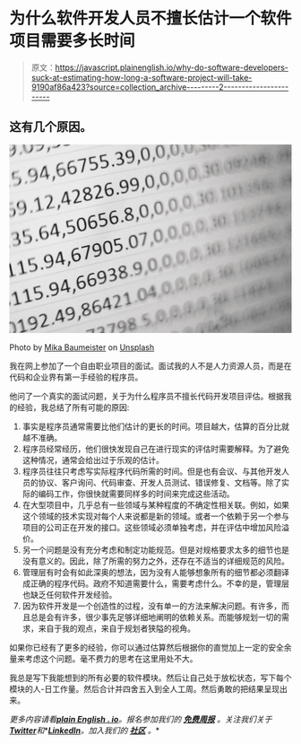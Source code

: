 # 为什么软件开发人员不擅长估计一个软件项目需要多长时间

> 原文：<https://javascript.plainenglish.io/why-do-software-developers-suck-at-estimating-how-long-a-software-project-will-take-9190af86a423?source=collection_archive---------2----------------------->

## 这有几个原因。

![](img/96c65a428d290367aa39f49bd8a5ac26.png)

Photo by [Mika Baumeister](https://unsplash.com/@mbaumi?utm_source=medium&utm_medium=referral) on [Unsplash](https://unsplash.com?utm_source=medium&utm_medium=referral)

我在网上参加了一个自由职业项目的面试。面试我的人不是人力资源人员，而是在代码和企业界有第一手经验的程序员。

他问了一个真实的面试问题，关于为什么程序员不擅长代码开发项目评估。根据我的经验，我总结了所有可能的原因:

1.  事实是程序员通常需要比他们估计的更长的时间。项目越大，估算的百分比就越不准确。
2.  程序员经常经历，他们很快发现自己在进行现实的评估时需要解释。为了避免这种情况，通常会给出过于乐观的估计。
3.  程序员往往只考虑写实际程序代码所需的时间。但是也有会议、与其他开发人员的协议、客户询问、代码审查、开发人员测试、错误修复、文档等。除了实际的编码工作，你很快就需要同样多的时间来完成这些活动。
4.  在大型项目中，几乎总有一些领域与某种程度的不确定性相关联。例如，如果这个领域的技术实现对每个人来说都是新的领域。或者一个依赖于另一个参与项目的公司正在开发的接口。这些领域必须单独考虑，并在评估中增加风险溢价。
5.  另一个问题是没有充分考虑和制定功能规范。但是对规格要求太多的细节也是没有意义的。因此，除了所需的努力之外，还存在不适当的详细规范的风险。
6.  管理层有时会有如此深奥的想法，因为没有人能够想象所有的细节都必须翻译成正确的程序代码。政府不知道需要什么，需要考虑什么。不幸的是，管理层也缺乏任何软件开发经验。
7.  因为软件开发是一个创造性的过程，没有单一的方法来解决问题。有许多，而且总是会有许多，很少事先足够详细地阐明的依赖关系。而能够规划一切的需求，来自于我的观点，来自于规划者狭隘的视角。

如果你已经有了更多的经验，你可以通过估算然后根据你的直觉加上一定的安全余量来考虑这个问题。毫不费力的思考在这里用处不大。

我总是写下我能想到的所有必要的软件模块。然后让自己处于放松状态，写下每个模块的人-日工作量。然后合计并四舍五入到全人工周。然后勇敢的把结果呈现出来。

*更多内容请看*[***plain English . io***](https://plainenglish.io/)*。报名参加我们的* [***免费周报***](http://newsletter.plainenglish.io/) *。关注我们关于*[***Twitter***](https://twitter.com/inPlainEngHQ)*和**[***LinkedIn***](https://www.linkedin.com/company/inplainenglish/)*。加入我们的* [***社区***](https://discord.gg/GtDtUAvyhW) *。**